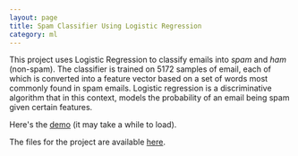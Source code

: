 ```yaml
---
layout: page
title: Spam Classifier Using Logistic Regression
category: ml
---
```


This project uses Logistic Regression to classify emails into *spam* and *ham* (non-spam).
The classifier is trained on 5172 samples of email, each of which is converted into a feature vector based on a set of words most commonly found in spam emails. Logistic regression is a discriminative algorithm that in this context, models the probability of an email being spam given certain features. 

Here's the [demo](https://spam-classifier.herokuapp.com/) (it may take a while to load).

The files for the project are available [here](https://github.com/simpeijie/spam-classifier-app).